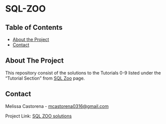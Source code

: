 # SQL-ZOO

## Table of Contents

* [About the Project](#about-the-project)
* [Contact](#contact)


<!-- ABOUT THE PROJECT -->
## About The Project
This repository consist of the solutions to the Tutorials 0-9 listed under the “Tutorial Section” from  [SQL Zoo](https://sqlzoo.net/wiki/SQL_Tutorial) page. 

<!-- CONTACT -->
## Contact

Melissa Castorena - mcastorena0316@gmail.com


Project Link: [SQL ZOO solutions](https://github.com/mcastorena0316/SQL-ZOO/tree/develop)


